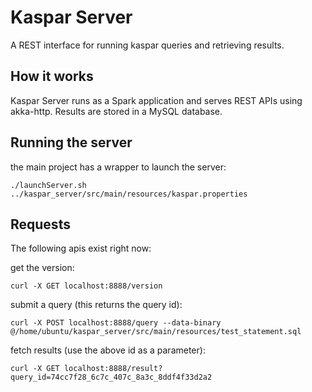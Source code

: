 # Kaspar Server

A REST interface for running kaspar queries and retrieving results.

## How it works

Kaspar Server runs as a Spark application and serves REST APIs using akka-http. Results are stored in a MySQL database.

## Running the server

the main project has a wrapper to launch the server:

```
./launchServer.sh ../kaspar_server/src/main/resources/kaspar.properties
```

## Requests

The following apis exist right now:

get the version:
```
curl -X GET localhost:8888/version
```

submit a query (this returns the query id):
```
curl -X POST localhost:8888/query --data-binary @/home/ubuntu/kaspar_server/src/main/resources/test_statement.sql
```

fetch results (use the above id as a parameter):
```
curl -X GET localhost:8888/result?query_id=74cc7f28_6c7c_407c_8a3c_8ddf4f33d2a2
```
